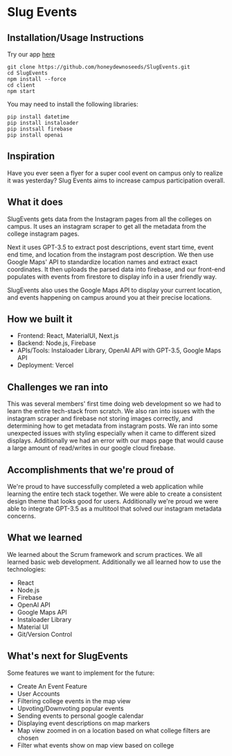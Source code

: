 # Slug Events

## Installation/Usage Instructions

Try our app [here](slug-events-3bpt.vercel.app/)

```
git clone https://github.com/honeydewnoseeds/SlugEvents.git
cd SlugEvents
npm install --force
cd client
npm start
```

You may need to install the following libraries:

```
pip install datetime
pip install instaloader
pip instsall firebase
pip install openai
```

## Inspiration

Have you ever seen a flyer for a super cool event on campus only to realize it was yesterday? Slug Events aims to increase campus participation overall.

## What it does

SlugEvents gets data from the Instagram pages from all the colleges on campus. It uses an instagram scraper to get all the metadata from the college instagram pages.

Next it uses GPT-3.5 to extract post descriptions, event start time, event end time, and location from the instagram post description.
We then use Google Maps' API to standardize location names and extract exact coordinates. It then uploads the parsed data into firebase, and our front-end populates with events from firestore to display info in a user friendly way.

SlugEvents also uses the Google Maps API to display your current location, and events happening on campus around you at their precise locations.

## How we built it

- Frontend: React, MaterialUI, Next.js
- Backend: Node.js, Firebase
- APIs/Tools: Instaloader Library, OpenAI API with GPT-3.5, Google Maps API
- Deployment: Vercel

## Challenges we ran into

This was several members' first time doing web development so we had to learn the entire tech-stack from scratch. We also ran into issues with the instagram scraper and firebase not storing images correctly, and determining how to get metadata from instagram posts. We ran into some unexpected issues with styling especially when it came to different sized displays. Additionally we had an error with our maps page that would cause a large amount of read/writes in our google cloud firebase.

## Accomplishments that we're proud of

We're proud to have successfully completed a web application while learning the entire tech stack together. We were able to create a consistent design theme that looks good for users. Additionally we're proud we were able to integrate GPT-3.5 as a multitool that solved our instagram metadata concerns.

## What we learned

We learned about the Scrum framework and scrum practices. We all learned basic web development. Additionally we all learned how to use the technologies:

- React
- Node.js
- Firebase
- OpenAI API
- Google Maps API
- Instaloader Library
- Material UI
- Git/Version Control

## What's next for SlugEvents

Some features we want to implement for the future:

- Create An Event Feature
- User Accounts
- Filtering college events in the map view
- Upvoting/Downvoting popular events
- Sending events to personal google calendar
- Displaying event descriptions on map markers
- Map view zoomed in on a location based on what college filters are chosen
- Filter what events show on map view based on college
